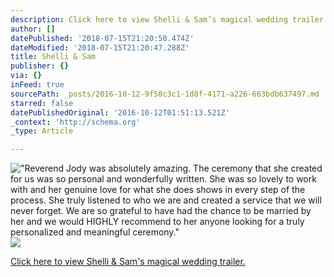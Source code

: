 ```yaml
---
description: Click here to view Shelli & Sam’s magical wedding trailer.
author: []
datePublished: '2018-07-15T21:20:50.474Z'
dateModified: '2018-07-15T21:20:47.288Z'
title: Shelli & Sam
publisher: {}
via: {}
inFeed: true
sourcePath: _posts/2016-10-12-9f58c3c1-1d8f-4171-a226-663bdb637497.md
starred: false
datePublishedOriginal: '2016-10-12T01:51:13.521Z'
_context: 'http://schema.org'
_type: Article

---
```

!["Reverend Jody was absolutely amazing. The ceremony that she created for us was so personal and wonderfully written. She was so lovely to work with and her genuine love for what she does shows in every step of the process. She truly listened to who we are and created a service that we will never forget. We are so grateful to have had the chance to be married by her and we would HIGHLY recommend to her anyone looking for a truly personalized and meaningful ceremony."](https://the-grid-user-content.s3-us-west-2.amazonaws.com/60569a4b-268c-4425-9789-25b899d95b5a.jpg)
![](https://the-grid-user-content.s3-us-west-2.amazonaws.com/2de54b4b-7706-4439-a9df-e2e57fc18155.jpg)

[Click here to view Shelli & Sam's magical wedding trailer.][0]

[0]: http://www.josephedwardsny.com/michelle-and-sams-new-years-eve-wedding-trailer/1625 "Click"